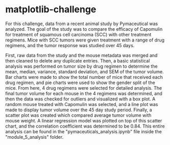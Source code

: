 # matplotlib-challenge
For this challenge, data from a recent animal study by Pymaceutical was analyzed. The goal of the study was to compare the efficacy of Capomulin for treatment of squamous cell carcinoma (SCC) with other treatment regimens. Mice with SCC tumors were given treatment with a range of drug regimens, and the tumor response was studied over 45 days. 

First, raw data from the study and the mouse metadata was merged and then cleaned to delete any duplicate entries. Then, a basic statistical analysis was performed on tumor size by drug regimen to determine the mean, median, variance, standard deviation, and SEM of the tumor volume. Bar charts were made to show the total number of mice that received each drug regimen, and pie charts were used to show the gender split of the mice. From here, 4 drug regimens were selected for detailed analysis. The final tumor volume for each mouse in the 4 regimens was determined, and then the data was checked for outliers and visualized with a box plot. A random mouse treated with Capomulin was selected, and a line plot was made to display tumor volume over the 45 day study period. Finally, a scatter plot was created which compared average tumor volume with mouse weight. A linear regression model was plotted on top of this scatter chart, and the correlation coefficient was determined to be 0.84. This entire analysis can be found in the "pymaceuticals_analysis.ipynb" file inside the "module_5_analysis" folder.
